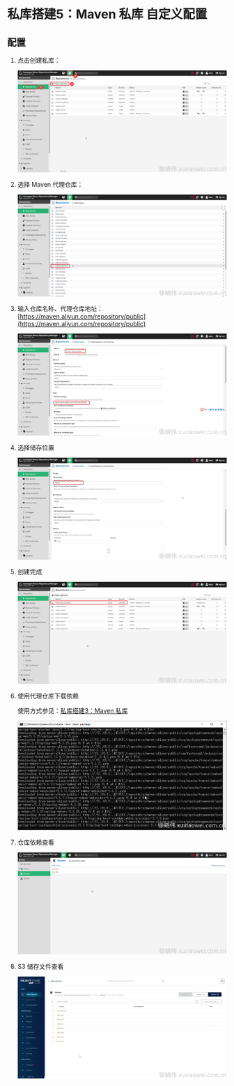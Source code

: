 # 私库搭建5：Maven 私库 自定义配置

## 配置

1. 点击创建私库：

   ![image.png](static/maven-repository-1.png)

2. 选择 Maven 代理仓库：

   ![image.png](static/maven-repository-2.png)

3. 输入仓库名称、代理仓库地址：[https://maven.aliyun.com/repository/public](https://maven.aliyun.com/repository/public)

   ![image.png](static/maven-repository-3.png)

4. 选择储存位置

   ![image.png](static/maven-repository-4.png)

5. 创建完成

   ![image.png](static/maven-repository-5.png)

6. 使用代理仓库下载依赖

   使用方式参见：[私库搭建3：Maven 私库](/nexus/use-maven-repository.md)

   ![image.png](static/maven-repository-6.png)

7. 仓库依赖查看

   ![image.png](static/maven-repository-7.png)

8. S3 储存文件查看

   ![image.png](static/maven-repository-8.png)
